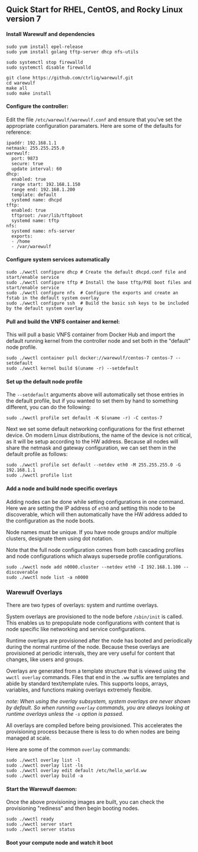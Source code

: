 ## Quick Start for RHEL, CentOS, and Rocky Linux version 7

#### Install Warewulf and dependencies
```
sudo yum install epel-release
sudo yum install golang tftp-server dhcp nfs-utils

sudo systemctl stop firewalld
sudo systemctl disable firewalld

git clone https://github.com/ctrliq/warewulf.git
cd warewulf
make all
sudo make install
```

#### Configure the controller:

Edit the file `/etc/warewulf/warewulf.conf` and ensure that you've set the
appropriate configuration paramaters. Here are some of the defaults for reference:

```
ipaddr: 192.168.1.1
netmask: 255.255.255.0
warewulf:
  port: 9873
  secure: true
  update interval: 60
dhcp:
  enabled: true
  range start: 192.168.1.150
  range end: 192.168.1.200
  template: default
  systemd name: dhcpd
tftp:
  enabled: true
  tftproot: /var/lib/tftpboot
  systemd name: tftp
nfs:
  systemd name: nfs-server
  exports:
  - /home
  - /var/warewulf
```

#### Configure system services automatically

```
sudo ./wwctl configure dhcp # Create the default dhcpd.conf file and start/enable service
sudo ./wwctl configure tftp # Install the base tftp/PXE boot files and start/enable service
sudo ./wwctl configure nfs  # Configure the exports and create an fstab in the default system overlay
sudo ./wwctl configure ssh  # Build the basic ssh keys to be included by the default system overlay
```


#### Pull and build the VNFS container and kernel:
This will pull a basic VNFS container from Docker Hub and import the default running
kernel from the controller node and set both in the "default" node profile.

```
sudo ./wwctl container pull docker://warewulf/centos-7 centos-7 --setdefault
sudo ./wwctl kernel build $(uname -r) --setdefault
```

#### Set up the default node profile

The `--setdefault` arguments above will automatically set those entries in the default
profile, but if you wanted to set them by hand to something different, you can do the
following:

```
sudo ./wwctl profile set default -K $(uname -r) -C centos-7
```

Next we set some default networking configurations for the first ethernet device. On
modern Linux distributions, the name of the device is not critical, as it will be setup
according to the HW address. Because all nodes will share the netmask and gateway
configuration, we can set them in the default profile as follows:

```
sudo ./wwctl profile set default --netdev eth0 -M 255.255.255.0 -G 192.168.1.1
sudo ./wwctl profile list
```

#### Add a node and build node specific overlays

Adding nodes can be done while setting configurations in one command. Here we are setting
the IP address of `eth0` and setting this node to be discoverable, which will then
automatically have the HW address added to the configuration as the node boots.

Node names must be unique. If you have node groups and/or multiple clusters, designate
them using dot notation.

Note that the full node configuration comes from both cascading profiles and node
configurations which always supersede profile configurations.

```
sudo ./wwctl node add n0000.cluster --netdev eth0 -I 192.168.1.100 --discoverable
sudo ./wwctl node list -a n0000
```

### Warewulf Overlays

There are two types of overlays: system and runtime overlays.

System overlays are provisioned to the node before `/sbin/init` is called. This enables us
to prepopulate node configurations with content that is node specific like networking and
service configurations.

Runtime overlays are provisioned after the node has booted and periodically during the
normal runtime of the node. Because these overlays are provisioned at periodic intervals,
they are very useful for content that changes, like users and groups.

Overlays are generated from a template structure that is viewed using the `wwctl overlay`
commands. Files that end in the `.ww` suffix are templates and abide by standard
text/template rules. This supports loops, arrays, variables, and functions making overlays
extremely flexible.

*note: When using the overlay subsystem, system overlays are never shown by default. So
when running `overlay` commands, you are always looking at runtime overlays unless the
`-s` option is passed.*

All overlays are compiled before being provisioned. This accelerates the provisioning
process because there is less to do when nodes are being managed at scale.

Here are some of the common `overlay` commands:

```
sudo ./wwctl overlay list -l
sudo ./wwctl overlay list -ls
sudo ./wwctl overlay edit default /etc/hello_world.ww
sudo ./wwctl overlay build -a
```

#### Start the Warewulf daemon:

Once the above provisioning images are built, you can check the provisioning "rediness"
and then begin booting nodes.

```
sudo ./wwctl ready
sudo ./wwctl server start
sudo ./wwctl server status
```

#### Boot your compute node and watch it boot
